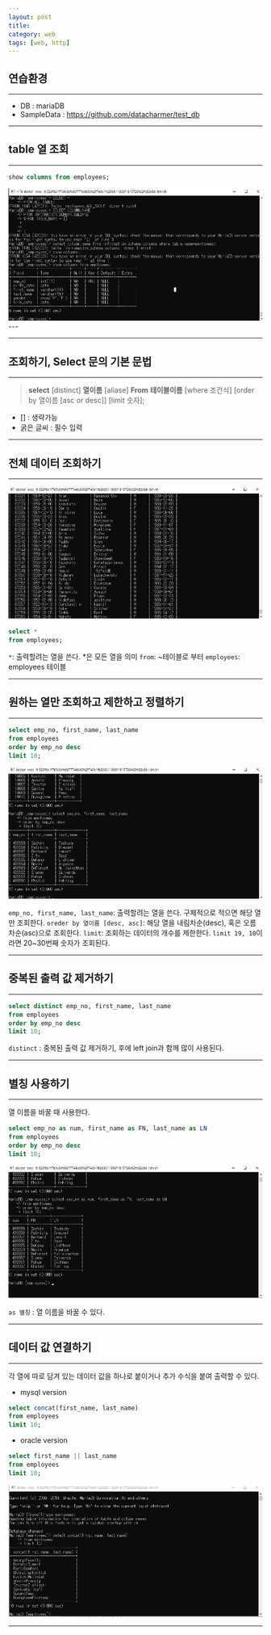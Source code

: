 ```yaml
---
layout: post
title:  
category: web
tags: [web, http]
---
```

## 연습환경

---
- DB : mariaDB
- SampleData : https://github.com/datacharmer/test_db
---
## table 열 조회

---
```sql
show columns from employees;
```

<img src = "/assets/img/db/sql2/02.png">
---

---
## 조회하기, Select 문의 기본 문법

---
> **select** [distinct] **열이름** [aliase]
**From** **테이블이름**
[where 조건식]
[order by 열이름 [asc or desc]]
[limit 숫자]; 
- [] : 생략가능
- 굵은 글씨 : 필수 입력

---
## 전체 데이터 조회하기
---
<img src = "/assets/img/db/sql2/01.png">

```sql
select *
from employees;
```
`*`: 출력할려는 열을 쓴다. *은 모든 열을 의미
`from`: ~테이블로 부터
`employees`: employees 테이블

---
## 원하는 열만 조회하고 제한하고 정렬하기
---
```sql
select emp_no, first_name, last_name
from employees
order by emp_no desc
limit 10;
```
<img src = "/assets/img/db/sql2/03.png">

`emp_no, first_name, last_name`: 출력할려는 열을 쓴다. 구체적으로 적으면 해당 열만 조회한다.
`oreder by 열이름 [desc, asc]`: 해당 열을 내림차순(desc), 혹은 오름차순(asc)으로 조회한다.
`limit`: 조회하는 데이터의 개수를 제한한다. `limit 19, 10`이라면 20~30번째 숫자가 조회된다.

---
## 중복된 출력 값 제거하기

---
```sql
select distinct emp_no, first_name, last_name
from employees
order by emp_no desc
limit 10;
```

`distinct` : 중복된 출력 값 제거하기, 후에 left join과 함께 많이 사용된다.

---
##  별칭 사용하기

---
열 이름을 바꿀 때 사용한다.
```sql
select emp_no as num, first_name as FN, last_name as LN
from employees
order by emp_no desc
limit 10;
```

<img src = "/assets/img/db/sql2/04.png">

`as 별칭` : 열 이름을 바꿀 수 있다.

---
## 데이터 값 연결하기

---
각 열에 따로 담겨 있는 데이터 값을 하나로 붙이거나 추가 수식을 붙여 출력할 수 있다.
- mysql version
```sql
select concat(first_name, last_name)
from employees
limit 10;
```
- oracle version
```sql
select first_name || last_name
from employees
limit 10;
```

<img src = "/assets/img/db/sql2/05.png">

---
